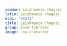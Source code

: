 ```yaml
---
common: Leishmania chagasi
latin: Leishmania chagasi
ncbi: '44271'
title: Leishmania chagasi
group: Invertebrates
image: .na.character

---
```

